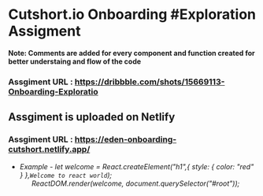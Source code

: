 # Cutshort.io Onboarding #Exploration Assigment

**Note: Comments are added for every component and function created for better understaing and flow of the code**

### Assgiment URL : https://dribbble.com/shots/15669113-Onboarding-Exploratio

## Assgiment is uploaded on Netlify

### Assgiment URL : https://eden-onboarding-cutshort.netlify.app/

* *Example - let welcome = React.createElement("h1",{ style: { color: "red" } },`Welcome to react world`);*  
*&nbsp;&nbsp;&nbsp;&nbsp;&nbsp;&nbsp;ReactDOM.render(welcome, document.querySelector("#root"));*


